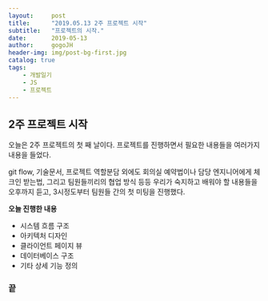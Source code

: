 ```yaml
---
layout:     post
title:      "2019.05.13 2주 프로젝트 시작"
subtitle:   "프로젝트의 시작."
date:       2019-05-13
author:     gogoJH
header-img: img/post-bg-first.jpg
catalog: true
tags:
    - 개발일기
    - JS
    - 프로젝트
---
```


## 2주 프로젝트 시작

오늘은 2주 프로젝트의 첫 째 날이다. 프로젝트를 진행하면서 필요한 내용들을 여러가지 내용을 들었다.

git flow, 기술문서, 프로젝트 역할분담 외에도 회의실 예약법이나 담당 엔지니어에게 체크인 받는법, 그리고 팀원들끼리의 협업 방식 등등 우리가 숙지하고 배워야 할 내용들을 오후까지 듣고, 3시정도부터 팀원들 간의 첫 미팅을 진행했다.

**오늘 진행한 내용**

-   시스템 흐름 구조
-   아키텍처 디자인
-   클라이언트 페이지 뷰
-   데이터베이스 구조
-   기타 상세 기능 정의
### 끝
<!--stackedit_data:
eyJoaXN0b3J5IjpbMTI0ODIyMzg3NV19
-->
